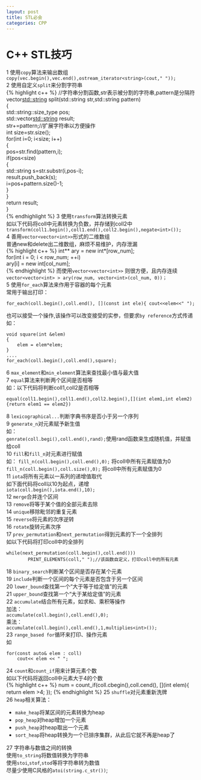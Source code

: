 ```yaml
---
layout: post
title: STL必会
categories: CPP
---
```

C++ STL技巧
==========
1 使用`copy`算法来输出数组
`copy(vec.begin(),vec.end(),ostream_iterator<string>(cout," "));`  
2 使用自定义`split`来分割字符串  
{% highlight c++ %}
//字符串分割函数,str表示被分割的字符串,pattern是分隔符  
vector<std::string> split(std::string str,std::string pattern)  
{  
     std::string::size_type pos;  
     std::vector<std::string> result;  
     str+=pattern;//扩展字符串以方便操作  
     int size=str.size();  
     for(int i=0; i<size; i++)  
     {  
         pos=str.find(pattern,i);  
         if(pos<size)  
         {  
             std::string s=str.substr(i,pos-i);  
             result.push_back(s);  
             i=pos+pattern.size()-1;  
         }  
     }  
     return result;  
}  
{% endhighlight %}
3 使用`transform`算法转换元素  
如以下代码将coll中元素转换为负数，并存储到coll2中  
`transform(coll1.begin(),coll1.end(),coll2.begin(),negate<int>());`  
4 善用`vector<vector<int>>`形式的二维数组  
普通new和delete出二维数组，麻烦不易维护，内存泄漏  
{% highlight c++ %}
int** ary = new int*[row_num];  
for(int i = 0; i < row_num; ++i)  
	ary[i] = new int[col_num];  
{% endhighlight %}
而使用`vector<vector<int>>` 则很方便，且内存连续  
`vector<vector<int> > ary(row_num, vector<int>(col_num, 0))；`  
5 使用`for_each`算法来作用于容器的每个元素  
常用于输出打印：  

```
for_each(coll.begin(),coll.end(), [](const int ele){ cout<<elem<<" ");
```

也可以接受一个操作,该操作可以改变接受的实参，但要求`by reference`方式传递
如：  
```
void square(int &elem)
{
	elem = elem*elem;
}
....
for_each(coll.begin(),coll.end(),square);
```   
6 `max_element`和`min_element`算法来查找最小值与最大值  
7 `equal`算法来判断两个区间是否相等  
如：以下代码将判断coll1,coll2是否相等  
```
equal(coll1.begin(),coll1.end(),coll2.begin(),[](int elem1,int elem2){return elem1 == elem2})
```  
8 `lexicographical...`判断字典书序是否小于另一个序列  
9 `generate_n`对元素赋予新生值  
如：  
`genrate(coll.begi(),coll.end(),rand);`使用rand函数来生成随机值，并赋值给coll  
10 `fill`和`fill_n`对元素进行赋值  
如：
`fill_n(coll.begin(),coll.end(),0);` 将coll中所有元素赋值为0  
`fill_n(coll.begin(),coll.size(),0);` 将coll中所有元素赋值为0  
11 `iota`将所有元素以一系列的递增值取代  
如下面代码将coll以10为起点，递增  
`iota(coll.begin(),iota.end(),10);`  
12 `merge`合并连个区间  
13 `remove`将等于某个值的全部元素去除  
14 `unique`移除毗邻的重复元素  
15 `reverse`将元素的次序逆转  
16 `rotate`旋转元素次序  
17 `prev_permutation`和`next_permutation`得到元素的下一个全排列  
如以下代码将打印coll中的全排列  
```  
while(next_permutation(coll.begin(),coll.end()))  
        PRINT_ELEMENTS(coll," ");//该函数自定义，打印coll中的所有元素  
```  
18 `binary_search`判断某个区间是否存在某个元素  
19 `include`判断一个区间的每个元素是否包含于另一个区间  
20 `lower_bound`查找第一个“大于等于给定值”的元素  
21 `upper_bound`查找第一个“大于某给定值”的元素  
22 `accumulate`结合所有元素，如求和、乘积等操作   
加法：  
`accumulate(coll.begin(),coll.end(),0);`  
乘法：  
`accumulate(coll.begin(),coll.end(),1,multiplies<int>());`  
23 `range_based for`循环来打印、操作元素  
如  
```
for(const auto& elem : coll)
	cout<< elem << " ";
```
24 `count`和`count_if`用来计算元素个数  
如以下代码将返回coll中元素大于4的个数  
{% highlight c++ %}
num = count_if(coll.cbegin(),coll.cend(),
				[](int elem){
				return elem >4;	
				});
{% endhighlight %}
25 `shuffle`对元素重新洗牌  
26 `heap`相关算法：  
* `make_heap`将某区间的元素转换为heap  
* `pop_heap`对heap增加一个元素  
* `push_heap`对heap取出一个元素  
* `sort_heap`将heap转换为一个已排序集群，从此后它就不再是heap了  

27 字符串与数值之间的转换  
使用`to_string`将数值转换为字符串  
使用`stoi`,`stof`,`stod`等将字符串转为数值  
尽量少使用C风格的`atoi(string.c_str())`;